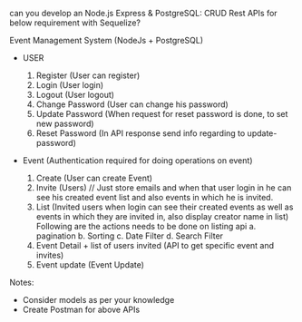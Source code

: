 can you develop an Node.js Express & PostgreSQL: CRUD Rest APIs for below requirement with Sequelize?

Event Management System (NodeJs + PostgreSQL)

- USER
  1. Register (User can register)
  2. Login (User login)
  3. Logout (User logout)
  4. Change Password (User can change his password)
  5. Update Password (When request for reset password is done, to set new password)
  6. Reset Password (In API response send info regarding to update-password)


- Event (Authentication required for doing operations on event)
  1. Create (User can create Event)
  2. Invite (Users) // Just store emails and when that user login in he can see his created event list and also events in which he is invited.
  3. List (Invited users when login can see their created events as well as events in which they are invited in, also display creator name in list)
    Following are the actions needs to be done on listing api
    a. pagination
    b. Sorting
    c. Date Filter
    d. Search Filter
  4. Event Detail + list of users invited (API to get specific event and invites)
  5. Event update (Event Update)


Notes:  
- Consider models as per your knowledge
- Create Postman for above APIs